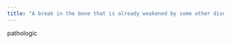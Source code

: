 ```yaml
---
title: "A break in the bone that is already weakened by some other disease is called a ________________ fracture."
---
```

pathologic

